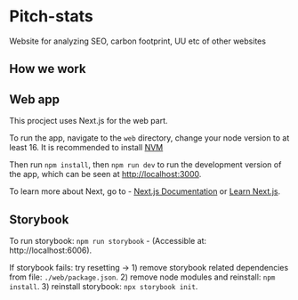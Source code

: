 # Pitch-stats
Website for analyzing SEO, carbon footprint, UU etc of other websites


## How we work



## Web app

This procject uses Next.js for the web part.

To run the app, navigate to the `web` directory, change your node version to at least 16. It is recommended to install [NVM](https://github.com/nvm-sh/nvm)

Then run `npm install`, then `npm run dev` to run the development version of the app, which can be seen at [http://localhost:3000](http://localhost:3000). 

To learn more about Next, go to - [Next.js Documentation](https://nextjs.org/docs) or [Learn Next.js](https://nextjs.org/learn).


## Storybook

To run storybook: `npm run storybook` - (Accessible at: http://localhost:6006).

If storybook fails: try resetting ->
    1) remove storybook related dependencies from file: `./web/package.json`.
    2) remove node modules and reinstall: `npm install`.
    3) reinstall storybook: `npx storybook init`.


